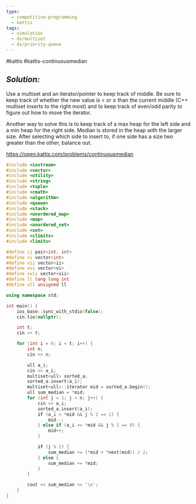 ```yaml
---
type:
  - competitive-programming
  - kattis
tags:
  - simulation
  - ds/multiset
  - ds/priority-queue
---
```

#kattis #kattis-continuousmedian

## _Solution:_
Use a multiset and an iterator/pointer to keep track of middle. Be sure to keep track of whether the new value is $<$ or $\ge$ than the current middle (C++ multiset inserts to the right most) and to keep track of even/odd parity to figure out how to move the iterator.

Another way to solve this is to keep track of a max heap for the left side and a min heap for the right side. Median is stored in the heap with the larger size. After selecting which side to insert to, if one side has a size two greater than the other, balance out.

https://open.kattis.com/problems/continuousmedian
```cpp
#include <iostream>
#include <vector>
#include <utility>
#include <string>
#include <tuple>
#include <cmath>
#include <algorithm>
#include <queue>
#include <stack>
#include <unordered_map>
#include <map>
#include <unordered_set>
#include <set>
#include <climits>
#include <limits>

#define ii pair<int, int>
#define vi vector<int>
#define vii vector<ii>
#define vvi vector<vi>
#define vvii vector<vii>
#define ll long long int
#define ull unsigned ll

using namespace std;

int main() {
    ios_base::sync_with_stdio(false);
    cin.tie(nullptr);

    int t;
    cin >> t;

    for (int i = 0; i < t; i++) {
        int n;
        cin >> n;

        ull a_i;
        cin >> a_i;
        multiset<ull> sorted_a;
        sorted_a.insert(a_i);
        multiset<ull>::iterator mid = sorted_a.begin();
        ull sum_median = *mid;
        for (int j = 1; j < n; j++) {
            cin >> a_i;
            sorted_a.insert(a_i);
            if (a_i < *mid && j % 2 == 1) {
                mid--;
            } else if (a_i >= *mid && j % 2 == 0) {
                mid++;
            }

            if (j % 2) {
                sum_median += (*mid + *next(mid)) / 2;
            } else {
                sum_median += *mid;
            }
        }

        cout << sum_median << '\n';
    }
}
```
